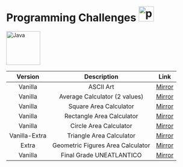 # Programming Challenges <img width="40px" alt="programmer" src="https://cdn-icons-png.flaticon.com/512/6062/6062646.png"/>

<img width="90px" alt="Java" src="https://custom-icon-badges.demolab.com/badge/Java-007396.svg?logo=java&logoColor=white"/>

| Version | Description | Link  |
| :----: |:-----:| :----:|
|Vanilla|ASCII Art|[Mirror](ASCIIArt/ArtASCII.java)|
|Vanilla|Average Calculator (2 values)|[Mirror](AverageCalculator/AverageCalculator.java)|
|Vanilla|Square Area Calculator|[Mirror](AreaCalculator/AreaSquare.java)|
|Vanilla|Rectangle Area Calculator|[Mirror](AreaCalculator/AreaRectangle.java)|
|Vanilla|Circle Area Calculator|[Mirror](AreaCalculator/AreaCircle.java)|
|Vanilla-Extra|Triangle Area Calculator|[Mirror](AreaCalculator/AreaTriangle.java)|
|Extra|Geometric Figures Area Calculator|[Mirror](AreaCalculator/GeometicAreaCalculator.java)|
|Vanilla|Final Grade UNEATLANTICO|[Mirror](AverageCalculator/FinalGradeCalculator.java)|
